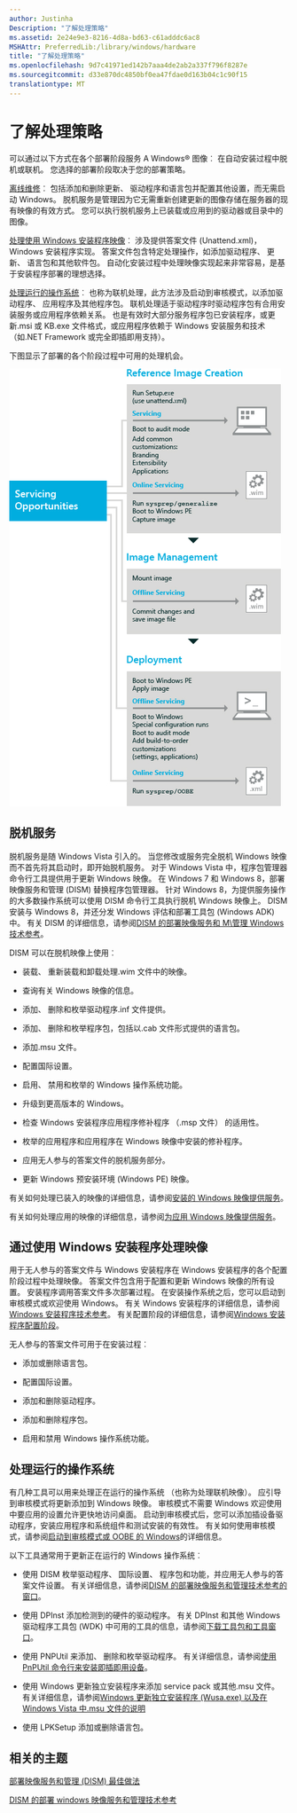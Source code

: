 ```yaml
---
author: Justinha
Description: "了解处理策略"
ms.assetid: 2e24e9e3-8216-4d8a-bd63-c61adddc6ac8
MSHAttr: PreferredLib:/library/windows/hardware
title: "了解处理策略"
ms.openlocfilehash: 9d7c41971ed142b7aaa4de2ab2a337f796f8287e
ms.sourcegitcommit: d33e870dc4850bf0ea47fdae0d163b04c1c90f15
translationtype: MT
---
```

# <a name="understanding-servicing-strategies"></a>了解处理策略


可以通过以下方式在各个部署阶段服务 A Windows® 图像︰ 在自动安装过程中脱机或联机。 您选择的部署阶段取决于您的部署策略。

[离线维修](#offlineservicingstrategy)︰ 包括添加和删除更新、 驱动程序和语言包并配置其他设置，而无需启动 Windows。 脱机服务是管理因为它无需重新创建更新的图像存储在服务器的现有映像的有效方式。 您可以执行脱机服务上已装载或应用到的驱动器或目录中的图像。

[处理使用 Windows 安装程序映像](#servicingdeploymentstrategy)︰ 涉及提供答案文件 (Unattend.xml)，Windows 安装程序实现。 答案文件包含特定处理操作，如添加驱动程序、 更新、 语言包和其他软件包。 自动化安装过程中处理映像实现起来非常容易，是基于安装程序部署的理想选择。

[处理运行的操作系统](#onlineservicingstrategy)︰ 也称为联机处理，此方法涉及启动到审核模式，以添加驱动程序、 应用程序及其他程序包。 联机处理适于驱动程序时驱动程序包有合用安装服务或应用程序依赖关系。 也是有效时大部分服务程序包已安装程序，或更新.msi 或 KB.exe 文件格式，或应用程序依赖于 Windows 安装服务和技术 （如.NET Framework 或完全即插即用支持）。

下图显示了部署的各个阶段过程中可用的处理机会。

![windows 服务战略](images/dep-win8-l-servicingstrategy.jpg)

## <a name="span-idofflineservicingstrategyspanspan-idofflineservicingstrategyspanspan-idofflineservicingstrategyspanoffline-servicing"></a><span id="OfflineServicingStrategy"></span><span id="offlineservicingstrategy"></span><span id="OFFLINESERVICINGSTRATEGY"></span>脱机服务


脱机服务是随 Windows Vista 引入的。 当您修改或服务完全脱机 Windows 映像而不首先将其启动时，即开始脱机服务。 对于 Windows Vista 中，程序包管理器命令行工具提供用于更新 Windows 映像。 在 Windows 7 和 Windows 8，部署映像服务和管理 (DISM) 替换程序包管理器。 针对 Windows 8，为提供服务操作的大多数操作系统可以使用 DISM 命令行工具执行脱机 Windows 映像上。 DISM 安装与 Windows 8，并还分发 Windows 评估和部署工具包 (Windows ADK) 中。 有关 DISM 的详细信息，请参阅[DISM 的部署映像服务和 M\\管理 Windows 技术参考](dism---deployment-image-servicing-and-management-technical-reference-for-windows.md)。

DISM 可以在脱机映像上使用︰

-   装载、 重新装载和卸载处理.wim 文件中的映像。

-   查询有关 Windows 映像的信息。

-   添加、 删除和枚举驱动程序.inf 文件提供。

-   添加、 删除和枚举程序包，包括以.cab 文件形式提供的语言包。

-   添加.msu 文件。

-   配置国际设置。

-   启用、 禁用和枚举的 Windows 操作系统功能。

-   升级到更高版本的 Windows。

-   检查 Windows 安装程序应用程序修补程序 （.msp 文件） 的适用性。

-   枚举的应用程序和应用程序在 Windows 映像中安装的修补程序。

-   应用无人参与的答案文件的脱机服务部分。

-   更新 Windows 预安装环境 (Windows PE) 映像。

有关如何处理已装入的映像的详细信息，请参阅[安装的 Windows 映像提供服务](service-a-mounted-windows-image.md)。

有关如何处理应用的映像的详细信息，请参阅[为应用 Windows 映像提供服务](service-an-applied-windows-image.md)。

## <a name="span-idservicingdeploymentstrategyspanspan-idservicingdeploymentstrategyspanspan-idservicingdeploymentstrategyspanservicing-an-image-by-using-windows-setup"></a><span id="ServicingDeploymentStrategy"></span><span id="servicingdeploymentstrategy"></span><span id="SERVICINGDEPLOYMENTSTRATEGY"></span>通过使用 Windows 安装程序处理映像


用于无人参与的答案文件与 Windows 安装程序在 Windows 安装程序的各个配置阶段过程中处理映像。 答案文件包含用于配置和更新 Windows 映像的所有设置。 安装程序调用答案文件多次部署过程。 在安装操作系统之后，您可以启动到审核模式或欢迎使用 Windows。 有关 Windows 安装程序的详细信息，请参阅[Windows 安装程序技术参考](windows-setup-technical-reference.md)。 有关配置阶段的详细信息，请参阅[Windows 安装程序配置阶段](windows-setup-configuration-passes.md)。

无人参与的答案文件可用于在安装过程︰

-   添加或删除语言包。

-   配置国际设置。

-   添加和删除驱动程序。

-   添加和删除程序包。

-   启用和禁用 Windows 操作系统功能。

## <a name="span-idonlineservicingstrategyspanspan-idonlineservicingstrategyspanspan-idonlineservicingstrategyspanservicing-a-running-operating-system"></a><span id="OnlineServicingStrategy"></span><span id="onlineservicingstrategy"></span><span id="ONLINESERVICINGSTRATEGY"></span>处理运行的操作系统


有几种工具可以用来处理正在运行的操作系统 （也称为处理联机映像）。 应引导到审核模式将更新添加到 Windows 映像。 审核模式不需要 Windows 欢迎使用中要应用的设置允许更快地访问桌面。 启动到审核模式后，您可以添加插设备驱动程序，安装应用程序和系统组件和测试安装的有效性。 有关如何使用审核模式，请参阅[启动到审核模式或 OOBE 的 Windows](boot-windows-to-audit-mode-or-oobe.md)的详细信息。

以下工具通常用于更新正在运行的 Windows 操作系统︰

-   使用 DISM 枚举驱动程序、 国际设置、 程序包和功能，并应用无人参与的答案文件设置。 有关详细信息，请参阅[DISM 的部署映像服务和管理技术参考的窗口](dism---deployment-image-servicing-and-management-technical-reference-for-windows.md)。

-   使用 DPInst 添加检测到的硬件的驱动程序。 有关 DPInst 和其他 Windows 驱动程序工具包 (WDK) 中可用的工具的信息，请参阅[下载工具包和工具窗口](http://go.microsoft.com/fwlink/?LinkId=89603)。

-   使用 PNPUtil 来添加、 删除和枚举驱动程序。 有关详细信息，请参阅[使用 PnPUtil 命令行来安装即插即用设备](http://go.microsoft.com/fwlink/?LinkId=139151)。

-   使用 Windows 更新独立安装程序来添加 service pack 或其他.msu 文件。 有关详细信息，请参阅[Windows 更新独立安装程序 (Wusa.exe) 以及在 Windows Vista 中.msu 文件的说明](http://go.microsoft.com/fwlink/?LinkId=90850)

-   使用 LPKSetup 添加或删除语言包。

## <a name="span-idrelatedtopicsspanrelated-topics"></a><span id="related_topics"></span>相关的主题


[部署映像服务和管理 (DISM) 最佳做法](deployment-image-servicing-and-management--dism--best-practices.md)

[DISM 的部署 windows 映像服务和管理技术参考](dism---deployment-image-servicing-and-management-technical-reference-for-windows.md)

 

 






